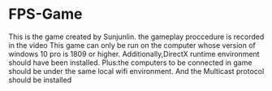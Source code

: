 # FPS-Game
This is the game created by Sunjunlin.
the gameplay proccedure is recorded in the video
This game can only be run on the computer whose version of windows 10 pro is 1809 or higher.
Additionally,DirectX runtime environment should have been installed.
Plus:the computers to be connected in game should be under the same local wifi environment.
And the Multicast protocol should be installed
